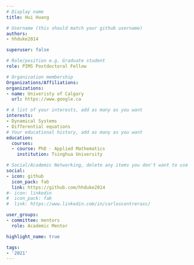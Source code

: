 ```yaml
---
# Display name
title: Hui Huang

# Username (this should match your github username)
authors:
- hhduke2014

superuser: false

# Role/position e.g. Graduate student
role: PIMS Postdoctoral Fellow

# Organization membership
Organizations/Affiliations:
organizations:
- name: Univeristy of Calgary
  url: https://www.google.ca

# A list of your interests, add as many as you want
interests:
- Dynamical Systems
- Differential equations
# Your educational history, add as many as you want
education:
  courses:
  - course: PhD - Applied Mathematics
    institution: Tsinghua University

# Social/Academic Networking, delete any items you don't want to use
social:
- icon: github
  icon_pack: fab
  link: https://github.com/hhduke2014
#- icon: linkedin
#  icon_pack: fab
#  link: https://www.linkedin.com/in/carloscontrerasc/

user_groups:
- committee: mentors
  role: Academic Mentor

highlight_name: true

tags:
- '2021'
---
```

